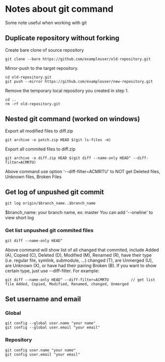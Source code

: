 # Notes about git command
Some note useful when working with git

## Duplicate repository without forking
Create bare clone of source repository
```
git clone --bare https://github.com/exampleuser/old-repository.git
```
Mirror-push to the target repository.
```
cd old-repository.git
git push --mirror https://github.com/exampleuser/new-repository.git
```
Remove the temporary local repository you created in step 1.
```
cd ..
rm -rf old-repository.git
```

## Nested git command (worked on windows)
Export all modified files to diff.zip
```
git archive -o patch.zip HEAD $(git ls-files -m)
```

Export all commited files to diff.zip
```
git archive -o diff.zip HEAD $(git diff --name-only HEAD^ --diff-filter=ACMRTU)
```
Above command use option '--diff-filter=ACMRTU' to NOT get Deleted files, Unknown files, Broken Files
## Get log of unpushed git commit
```
git log origin/$branch_name..$branch_name
```
$branch_name: your branch name, ex: master
You can add '--oneline' to view short log

### Get list unpushed git commited files
```
git diff --name-only HEAD^
```
Above command will show list of all changed that commited, include Added (A), Copied (C), Deleted (D), Modified (M), Renamed (R), have their type (i.e. regular file, symlink, submodule, …​) changed (T), are Unmerged (U), are Unknown (X), or have had their pairing Broken (B).
If you want to show certain type, just use --diff-filter. For example:
```
git diff --name-only HEAD^ --diff-filter=ACMRTU          // get list file Added, Copied, Modified, Renamed, changed, Unmerged
```

## Set username and email
### Global
```
git config --global user.name "your name"
git config --global user.email "your email"
```

### Repository
```
git config user.name "your name"
git config user.email "your email"
```

